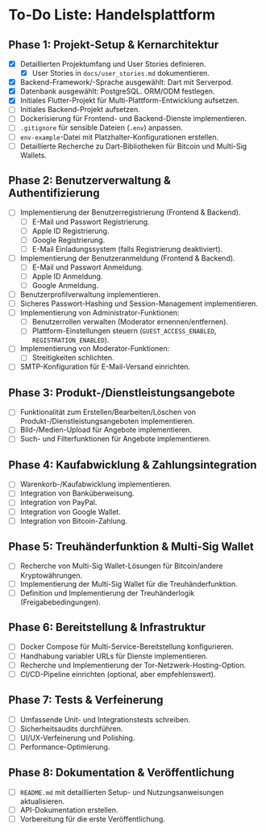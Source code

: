 # To-Do Liste: Handelsplattform

## Phase 1: Projekt-Setup & Kernarchitektur
- [x] Detaillierten Projektumfang und User Stories definieren.
    - [x] User Stories in `docs/user_stories.md` dokumentieren.
- [x] Backend-Framework/-Sprache ausgewählt: Dart mit Serverpod.
- [x] Datenbank ausgewählt: PostgreSQL. ORM/ODM festlegen.
- [x] Initiales Flutter-Projekt für Multi-Plattform-Entwicklung aufsetzen.
- [ ] Initiales Backend-Projekt aufsetzen.
- [ ] Dockerisierung für Frontend- und Backend-Dienste implementieren.
- [ ] `.gitignore` für sensible Dateien (`.env`) anpassen.
- [ ] `env-example`-Datei mit Platzhalter-Konfigurationen erstellen.
- [ ] Detaillierte Recherche zu Dart-Bibliotheken für Bitcoin und Multi-Sig Wallets.

## Phase 2: Benutzerverwaltung & Authentifizierung
- [ ] Implementierung der Benutzerregistrierung (Frontend & Backend).
    - [ ] E-Mail und Passwort Registrierung.
    - [ ] Apple ID Registrierung.
    - [ ] Google Registrierung.
    - [ ] E-Mail Einladungssystem (falls Registrierung deaktiviert).
- [ ] Implementierung der Benutzeranmeldung (Frontend & Backend).
    - [ ] E-Mail und Passwort Anmeldung.
    - [ ] Apple ID Anmeldung.
    - [ ] Google Anmeldung.
- [ ] Benutzerprofilverwaltung implementieren.
- [ ] Sicheres Passwort-Hashing und Session-Management implementieren.
- [ ] Implementierung von Administrator-Funktionen:
    - [ ] Benutzerrollen verwalten (Moderator ernennen/entfernen).
    - [ ] Plattform-Einstellungen steuern (`GUEST_ACCESS_ENABLED`, `REGISTRATION_ENABLED`).
- [ ] Implementierung von Moderator-Funktionen:
    - [ ] Streitigkeiten schlichten.
- [ ] SMTP-Konfiguration für E-Mail-Versand einrichten.

## Phase 3: Produkt-/Dienstleistungsangebote
- [ ] Funktionalität zum Erstellen/Bearbeiten/Löschen von Produkt-/Dienstleistungsangeboten implementieren.
- [ ] Bild-/Medien-Upload für Angebote implementieren.
- [ ] Such- und Filterfunktionen für Angebote implementieren.

## Phase 4: Kaufabwicklung & Zahlungsintegration
- [ ] Warenkorb-/Kaufabwicklung implementieren.
- [ ] Integration von Banküberweisung.
- [ ] Integration von PayPal.
- [ ] Integration von Google Wallet.
- [ ] Integration von Bitcoin-Zahlung.

## Phase 5: Treuhänderfunktion & Multi-Sig Wallet
- [ ] Recherche von Multi-Sig Wallet-Lösungen für Bitcoin/andere Kryptowährungen.
- [ ] Implementierung der Multi-Sig Wallet für die Treuhänderfunktion.
- [ ] Definition und Implementierung der Treuhänderlogik (Freigabebedingungen).

## Phase 6: Bereitstellung & Infrastruktur
- [ ] Docker Compose für Multi-Service-Bereitstellung konfigurieren.
- [ ] Handhabung variabler URLs für Dienste implementieren.
- [ ] Recherche und Implementierung der Tor-Netzwerk-Hosting-Option.
- [ ] CI/CD-Pipeline einrichten (optional, aber empfehlenswert).

## Phase 7: Tests & Verfeinerung
- [ ] Umfassende Unit- und Integrationstests schreiben.
- [ ] Sicherheitsaudits durchführen.
- [ ] UI/UX-Verfeinerung und Polishing.
- [ ] Performance-Optimierung.

## Phase 8: Dokumentation & Veröffentlichung
- [ ] `README.md` mit detaillierten Setup- und Nutzungsanweisungen aktualisieren.
- [ ] API-Dokumentation erstellen.
- [ ] Vorbereitung für die erste Veröffentlichung.